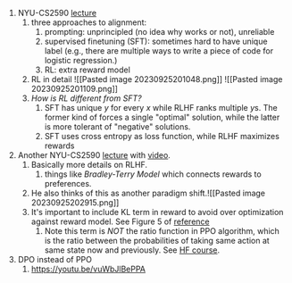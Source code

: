 1. NYU-CS2590 [lecture](https://nyu-cs2590.github.io/course-material/spring2023/lecture/lec10/main.pdf)
	1. three approaches to alignment: 
		1. prompting: unprincipled (no idea why works or not), unreliable
		2. supervised finetuning (SFT): sometimes hard to have unique label (e.g., there are multiple ways to write a piece of code for logistic regression.)
		3. RL: extra reward model
	2. RL in detail
			![[Pasted image 20230925201048.png]]	![[Pasted image 20230925201109.png]]
	3. *How is RL different from SFT?*
		1. SFT has unique $y$ for every $x$ while RLHF ranks multiple $y$s. The former kind of forces a single "optimal" solution, while the latter is more tolerant of "negative" solutions.
		2. SFT uses cross entropy as loss function, while RLHF maximizes rewards
2. Another NYU-CS2590 [lecture](https://docs.google.com/presentation/d/13Tylt2SvKvBL2hgILy5CmBtPDv3rXlVrQp01OzAe5Xo/edit#slide=id.p) with [video](https://youtu.be/zjrM-MW-0y0). 
	1. Basically more details on RLHF. 
		1. things like *Bradley-Terry Model* which connects rewards to preferences.
	2. He also thinks of this as another paradigm shift.![[Pasted image 20230925202915.png]]
	3. It's important to include KL term in reward to avoid over optimization against reward model. See Figure 5 of [reference](https://arxiv.org/pdf/2009.01325.pdf)
		1. Note this term is *NOT* the ratio function in PPO algorithm, which is the ratio between the probabilities of taking same action at same state now and previously. See [HF course](https://huggingface.co/learn/deep-rl-course/unit8/clipped-surrogate-objective).
3. DPO instead of PPO
	1. https://youtu.be/vuWbJlBePPA